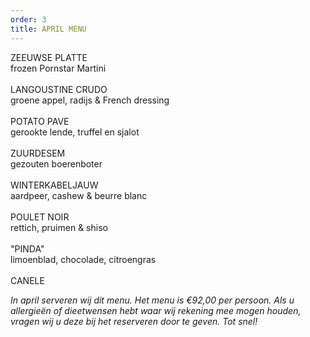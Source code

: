 ```yaml
---
order: 3
title: APRIL MENU
---
```

ZEEUWSE PLATTE \
frozen Pornstar Martini\
\
LANGOUSTINE CRUDO\
groene appel, radijs & French dressing\
\
POTATO PAVE\
gerookte lende, truffel en sjalot\
\
ZUURDESEM\
gezouten boerenboter  \
\
WINTERKABELJAUW\
aardpeer, cashew & beurre blanc\
\
POULET NOIR \
rettich, pruimen & shiso\
\
"PINDA"\
limoenblad, chocolade, citroengras\
\
CANELE

*In april serveren wij dit menu. Het menu is €92,00 per persoon. Als u allergieën of dieetwensen hebt waar wij rekening mee mogen houden, vragen wij u deze bij het reserveren door te geven. Tot snel!*